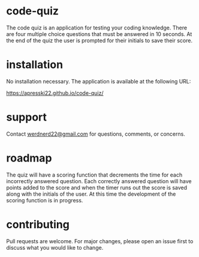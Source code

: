 # code-quiz

The code quiz is an application for testing your coding knowledge. There are four multiple choice questions that must be answered in 10 seconds. At the end of the quiz the user is prompted for their initials to save their score.

# installation

No installation necessary. The application is available at the following URL:

https://apresski22.github.io/code-quiz/

# support

Contact werdnerd22@gmail.com for questions, comments, or concerns.

# roadmap

The quiz will have a scoring function that decrements the time for each incorrectly answered question. Each correctly answered question will have points added to the score and when the timer runs out the score is saved along with the initials of the user. At this time the development of the scoring function is in progress.

# contributing

Pull requests are welcome. For major changes, please open an issue first to discuss what you would like to change.
